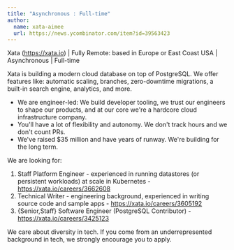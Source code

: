 ```yaml
---
title: "Asynchronous : Full-time"
author:
  name: xata-aimee
  url: https://news.ycombinator.com/item?id=39563423
---
```

Xata (<a href="https:&#x2F;&#x2F;xata.io" rel="nofollow">https:&#x2F;&#x2F;xata.io</a>) | Fully Remote: based in Europe or East Coast USA | Asynchronous | Full-time

Xata is building a modern cloud database on top of PostgreSQL. We offer features like: automatic scaling, branches, zero-downtime migrations, a built-in search engine, analytics, and more.

- We are engineer-led: We build developer tooling, we trust our engineers to shape our products, and at our core we&#x27;re a hardcore cloud infrastructure company. 
- You&#x27;ll have a lot of flexibility and autonomy. We don&#x27;t track hours and we don&#x27;t count PRs.
- We&#x27;ve raised $35 million and have years of runway. We&#x27;re building for the long term.

We are looking for: 
1. Staff Platform Engineer - experienced in running datastores (or persistent workloads) at scale in Kubernetes -  <a href="https:&#x2F;&#x2F;xata.io&#x2F;careers&#x2F;3662608" rel="nofollow">https:&#x2F;&#x2F;xata.io&#x2F;careers&#x2F;3662608</a>
2. Technical Writer - engineering background, experienced in writing source code and sample apps - <a href="https:&#x2F;&#x2F;xata.io&#x2F;careers&#x2F;3605192" rel="nofollow">https:&#x2F;&#x2F;xata.io&#x2F;careers&#x2F;3605192</a>
3. {Senior,Staff} Software Engineer (PostgreSQL Contributor) -  <a href="https:&#x2F;&#x2F;xata.io&#x2F;careers&#x2F;3425123" rel="nofollow">https:&#x2F;&#x2F;xata.io&#x2F;careers&#x2F;3425123</a>

We care about diversity in tech. If you come from an underrepresented background in tech, we strongly encourage you to apply.
